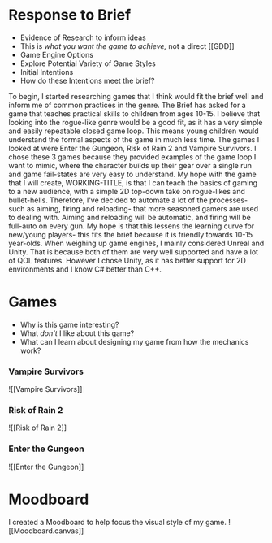 # Response to Brief
- Evidence of Research to inform ideas
- This is *what you want the game to achieve,* not a direct [[GDD]]
- Game Engine Options
- Explore Potential Variety of Game Styles
- Initial Intentions
- How do these Intentions meet the brief?

To begin, I started researching games that I think would fit the brief well and inform me of common practices in the genre. The Brief has asked for a game that teaches practical skills to children from ages 10-15. I believe that looking into the rogue-like genre would be a good fit, as it has a very simple and easily repeatable closed game loop. This means young children would understand the formal aspects of the game in much less time.
The games I looked at were Enter the Gungeon, Risk of Rain 2 and Vampire Survivors. I chose these 3 games because they provided examples of the game loop I want to mimic, where the character builds up their gear over a single run and game fail-states are very easy to understand.
My hope with the game that I will create, WORKING-TITLE, is that I can teach the basics of gaming to a new audience, with a simple 2D top-down take on rogue-likes and bullet-hells.
Therefore, I've decided to automate a lot of the processes- such as aiming, firing and reloading- that more seasoned gamers are used to dealing with. Aiming and reloading will be automatic, and firing will be full-auto on every gun. My hope is that this lessens the learning curve for new/young players- this fits the brief because it is friendly towards 10-15 year-olds.
When weighing up game engines, I mainly considered Unreal and Unity. That is because both of them are very well supported and have a lot of QOL features. However I chose Unity, as it has better support for 2D environments and I know C# better than C++.
# Games
- Why is this game interesting?
- What *don't* I like about this game?
- What can I learn about designing my game from how the mechanics work?
### Vampire Survivors
![[Vampire Survivors]]
### Risk of Rain 2
 ![[Risk of Rain 2]]
### Enter the Gungeon
 ![[Enter the Gungeon]]
# Moodboard
 I created a Moodboard to help focus the visual style of my game.
 ![[Moodboard.canvas]]